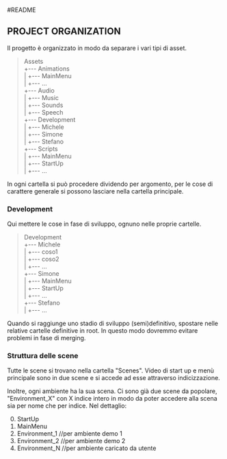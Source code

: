 #README

## PROJECT ORGANIZATION
Il progetto è organizzato in modo da separare i vari tipi di asset.

> Assets <br>
+--- Animations <br>
| +--- MainMenu <br>
| +--- ... <br>
+--- Audio <br>
| +--- Music <br>
| +--- Sounds <br>
| +--- Speech <br>
+--- Development <br>
| +--- Michele <br>
| +--- Simone <br>
| +--- Stefano <br>
+--- Scripts <br>
| +--- MainMenu <br>
| +--- StartUp <br>
| +--- ... <br>

In ogni cartella si può procedere dividendo per argomento, per le cose di carattere generale si possono lasciare nella cartella principale.

### Development
Qui mettere le cose in fase di sviluppo, ognuno nelle proprie cartelle.

> Development <br>
+--- Michele <br>
| +--- coso1 <br>
| +--- coso2 <br>
| +--- ... <br>
+--- Simone <br>
| +--- MainMenu <br>
| +--- StartUp <br>
| +--- ... <br>
+--- Stefano <br>
| +--- ... <br>

Quando si raggiunge uno stadio di sviluppo (semi)definitivo, spostare nelle relative cartelle definitive in root. In questo modo dovremmo evitare problemi in fase di merging.

### Struttura delle scene
Tutte le scene si trovano nella cartella "Scenes". Video di start up e menù principale sono in due scene e si accede ad esse attraverso indicizzazione.

Inoltre, ogni ambiente ha la sua scena. Ci sono già due scene da popolare, "Environment_X" con X indice intero in modo da poter accedere alla scena sia per nome che per indice. Nel dettaglio:

0) StartUp
1) MainMenu
2) Environment_1   //per ambiente demo 1
3) Environment_2   //per ambiente demo 2
4) Environment_N   //per ambiente caricato da utente

